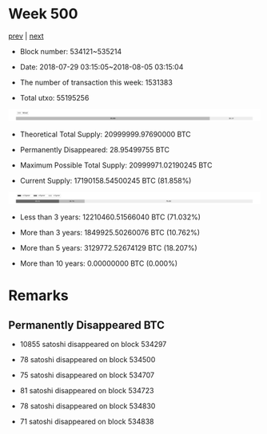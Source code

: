 # Week 500

[prev](week0499.md) | [next](week0501.md)

- Block number: 534121~535214

- Date: 2018-07-29 03:15:05~2018-08-05 03:15:04

- The number of transaction this week: 1531383

- Total utxo: 55195256

![](../images/mined_week0500.png)

- Theoretical Total Supply: 20999999.97690000 BTC

- Permanently Disappeared: 28.95499755 BTC

- Maximum Possible Total Supply: 20999971.02190245 BTC

- Current Supply: 17190158.54500245 BTC (81.858%)

![](../images/year_week0500.png)


- Less than 3 years: 12210460.51566040 BTC (71.032%)

- More than 3 years: 1849925.50260076 BTC (10.762%)

- More than 5 years: 3129772.52674129 BTC (18.207%)

- More than 10 years: 0.00000000 BTC (0.000%)

# Remarks

## Permanently Disappeared BTC

- 10855 satoshi disappeared on block 534297

- 78 satoshi disappeared on block 534500

- 75 satoshi disappeared on block 534707

- 81 satoshi disappeared on block 534723

- 78 satoshi disappeared on block 534830

- 71 satoshi disappeared on block 534838

